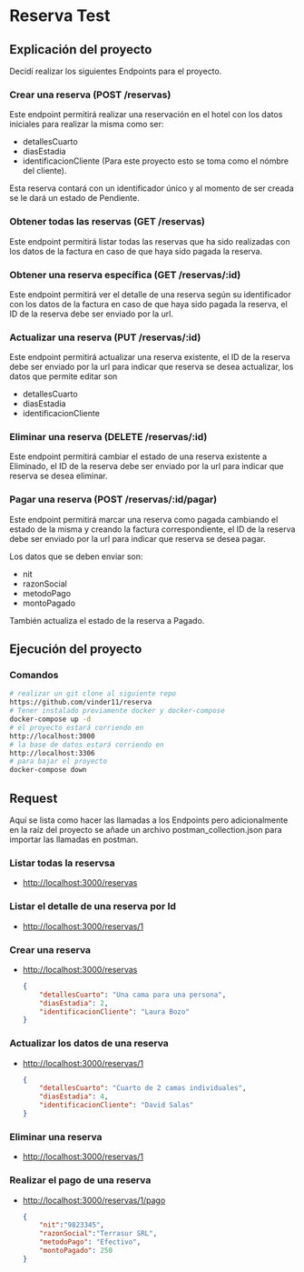 # Reserva Test

## Explicación del proyecto

Decidí realizar los siguientes Endpoints para el proyecto.

### Crear una reserva (POST /reservas)

Este endpoint permitirá realizar una reservación en el hotel con los datos iniciales para realizar la misma como ser:

- detallesCuarto
- diasEstadia
- identificacionCliente (Para este proyecto esto se toma como el nómbre del cliente).

Esta reserva contará con un identificador único y al momento de ser creada se le dará un estado de Pendiente.

### Obtener todas las reservas (GET /reservas)

Este endpoint permitirá listar todas las reservas que ha sido realizadas con los datos de la factura en caso de que haya sido pagada la reserva.

### Obtener una reserva específica (GET /reservas/:id)

Este endpoint permitirá ver el detalle de una reserva según su identificador con los datos de la factura en caso de que haya sido pagada la reserva, el ID de la reserva debe ser enviado por la url.

### Actualizar una reserva (PUT /reservas/:id)

Este endpoint permitirá actualizar una reserva existente,  el ID de la reserva debe ser enviado por la url para indicar que reserva se desea actualizar, los datos que permite editar son

- detallesCuarto
- diasEstadia
- identificacionCliente

### Eliminar una reserva (DELETE /reservas/:id)

Este endpoint permitirá cambiar el estado de una reserva existente a Eliminado,  el ID de la reserva debe ser enviado por la url para indicar que reserva se desea eliminar.

### Pagar una reserva (POST /reservas/:id/pagar)

Este endpoint permitirá marcar una reserva como pagada cambiando el estado de la misma y creando la factura correspondiente, el ID de la reserva debe ser enviado por la url para indicar que reserva se desea pagar.

Los datos que se deben enviar son:

- nit
- razonSocial
- metodoPago
- montoPagado

También actualiza el estado de la reserva a Pagado.

## Ejecución del proyecto

### Comandos

```bash
# realizar un git clone al siguiente repo
https://github.com/vinder11/reserva
# Tener instalado previamente docker y docker-compose
docker-compose up -d
# el proyecto estará corriendo en
http://localhost:3000
# la base de datos estará corriendo en 
http://localhost:3306
# para bajar el proyecto
docker-compose down
```

## Request

Aquí se lista como hacer las llamadas a los Endpoints pero adicionalmente en la raíz del proyecto se añade un archivo postman_collection.json para importar las llamadas en postman.

### Listar todas la reservsa

- [http://localhost:3000/reservas](http://localhost:3000/reservas)

### Listar el detalle de una reserva por Id

- [http://localhost:3000/reservas/1](http://localhost:3000/reservas/1)

### Crear una reserva

- [http://localhost:3000/reservas](http://localhost:3000/reservas)
    
    ```json
    {
        "detallesCuarto": "Una cama para una persona",
        "diasEstadia": 2,
        "identificacionCliente": "Laura Bozo"
    }
    ```
    

### Actualizar los datos de una reserva

- [http://localhost:3000/reservas/1](http://localhost:3000/reservas/1)
    
    ```json
    {
        "detallesCuarto": "Cuarto de 2 camas individuales",
        "diasEstadia": 4,
        "identificacionCliente": "David Salas"
    }
    ```
    

### Eliminar una reserva

- [http://localhost:3000/reservas/1](http://localhost:3000/reservas/1)

### Realizar el pago de una reserva

- [http://localhost:3000/reservas/1/pago](http://localhost:3000/reservas/1/pago)
    
    ```json
    {
        "nit":"9823345",
        "razonSocial":"Terrasur SRL",
        "metodoPago": "Efectivo",
        "montoPagado": 250
    }
    ```